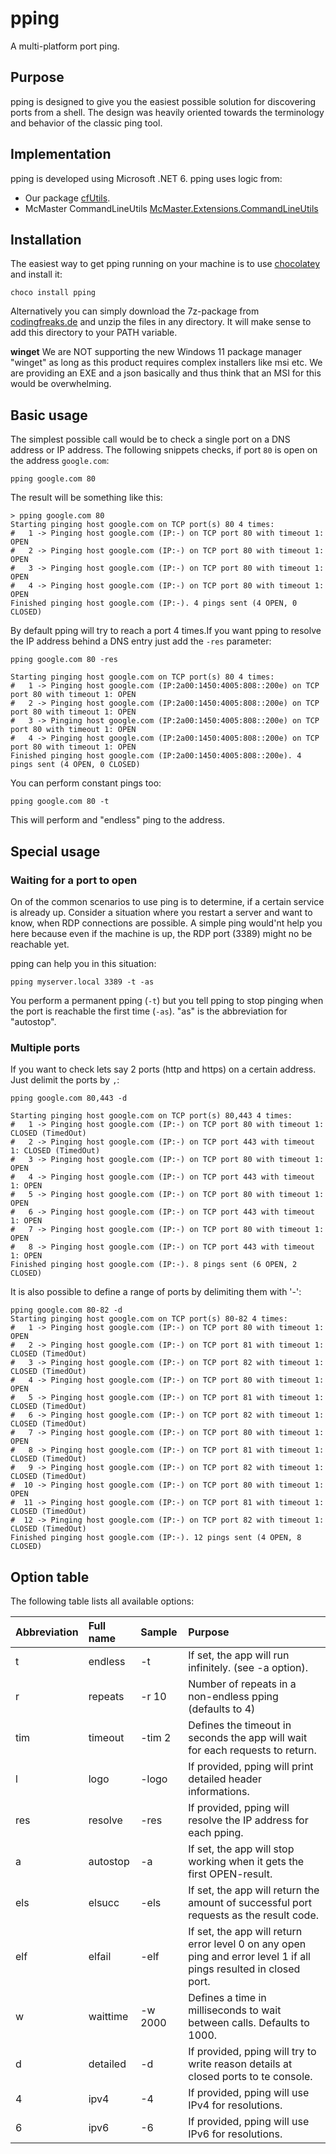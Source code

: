 # pping

A multi-platform port ping.

## Purpose

pping is designed to give you the easiest possible solution for discovering ports from a shell. The design was heavily oriented towards the terminology and behavior of the classic ping tool.

## Implementation

pping is developed using Microsoft .NET 6. pping uses logic from:

-   Our package [cfUtils](https://github.com/codingfreak/cfUtils).
-   McMaster CommandLineUtils [McMaster.Extensions.CommandLineUtils](https://www.nuget.org/packages/McMaster.Extensions.CommandLineUtils/)

## Installation

The easiest way to get pping running on your machine is to use [chocolatey](<[https.//](https://chocolatey.org/)>) and install it:

```shell
choco install pping
```

Alternatively you can simply download the 7z-package from [codingfreaks.de](https://codingfreaks.de/tools) and unzip the files in any directory. It will make sense to add this directory to your PATH variable.

**winget** We are NOT supporting the new Windows 11 package manager "winget" as long as this product requires complex installers like msi etc. We are providing an EXE and a json basically and thus think that an MSI for this would be overwhelming.

## Basic usage

The simplest possible call would be to check a single port on a DNS address or IP address. The following snippets checks, if port `80` is open on the address `google.com`:

```shell
pping google.com 80
```

The result will be something like this:

```shell
> pping google.com 80
Starting pinging host google.com on TCP port(s) 80 4 times:
#   1 -> Pinging host google.com (IP:-) on TCP port 80 with timeout 1: OPEN
#   2 -> Pinging host google.com (IP:-) on TCP port 80 with timeout 1: OPEN
#   3 -> Pinging host google.com (IP:-) on TCP port 80 with timeout 1: OPEN
#   4 -> Pinging host google.com (IP:-) on TCP port 80 with timeout 1: OPEN
Finished pinging host google.com (IP:-). 4 pings sent (4 OPEN, 0 CLOSED)
```

By default pping will try to reach a port 4 times.If you want pping to resolve the IP address behind a DNS entry just add the `-res` parameter:

```shell
pping google.com 80 -res

Starting pinging host google.com on TCP port(s) 80 4 times:
#   1 -> Pinging host google.com (IP:2a00:1450:4005:808::200e) on TCP port 80 with timeout 1: OPEN
#   2 -> Pinging host google.com (IP:2a00:1450:4005:808::200e) on TCP port 80 with timeout 1: OPEN
#   3 -> Pinging host google.com (IP:2a00:1450:4005:808::200e) on TCP port 80 with timeout 1: OPEN
#   4 -> Pinging host google.com (IP:2a00:1450:4005:808::200e) on TCP port 80 with timeout 1: OPEN
Finished pinging host google.com (IP:2a00:1450:4005:808::200e). 4 pings sent (4 OPEN, 0 CLOSED)
```

You can perform constant pings too:

```shell
pping google.com 80 -t
```

This will perform and "endless" ping to the address.

## Special usage

### Waiting for a port to open

On of the common scenarios to use ping is to determine, if a certain service is already up. Consider a situation where you restart a server and want to know, when RDP connections are possible. A simple ping would'nt help you here because even if the machine is up, the RDP port (3389) might no be reachable yet.

pping can help you in this situation:

```shell
pping myserver.local 3389 -t -as
```

You perform a permanent pping (`-t`) but you tell pping to stop pinging when the port is reachable the first time (`-as`). "as" is the abbreviation for "autostop".

### Multiple ports

If you want to check lets say 2 ports (http and https) on a certain address. Just delimit the ports by `,`:

```shell
pping google.com 80,443 -d

Starting pinging host google.com on TCP port(s) 80,443 4 times:
#   1 -> Pinging host google.com (IP:-) on TCP port 80 with timeout 1: CLOSED (TimedOut)
#   2 -> Pinging host google.com (IP:-) on TCP port 443 with timeout 1: CLOSED (TimedOut)
#   3 -> Pinging host google.com (IP:-) on TCP port 80 with timeout 1: OPEN
#   4 -> Pinging host google.com (IP:-) on TCP port 443 with timeout 1: OPEN
#   5 -> Pinging host google.com (IP:-) on TCP port 80 with timeout 1: OPEN
#   6 -> Pinging host google.com (IP:-) on TCP port 443 with timeout 1: OPEN
#   7 -> Pinging host google.com (IP:-) on TCP port 80 with timeout 1: OPEN
#   8 -> Pinging host google.com (IP:-) on TCP port 443 with timeout 1: OPEN
Finished pinging host google.com (IP:-). 8 pings sent (6 OPEN, 2 CLOSED)
```

It is also possible to define a range of ports by delimiting them with '-':

```shell
pping google.com 80-82 -d
Starting pinging host google.com on TCP port(s) 80-82 4 times:
#   1 -> Pinging host google.com (IP:-) on TCP port 80 with timeout 1: OPEN
#   2 -> Pinging host google.com (IP:-) on TCP port 81 with timeout 1: CLOSED (TimedOut)
#   3 -> Pinging host google.com (IP:-) on TCP port 82 with timeout 1: CLOSED (TimedOut)
#   4 -> Pinging host google.com (IP:-) on TCP port 80 with timeout 1: OPEN
#   5 -> Pinging host google.com (IP:-) on TCP port 81 with timeout 1: CLOSED (TimedOut)
#   6 -> Pinging host google.com (IP:-) on TCP port 82 with timeout 1: CLOSED (TimedOut)
#   7 -> Pinging host google.com (IP:-) on TCP port 80 with timeout 1: OPEN
#   8 -> Pinging host google.com (IP:-) on TCP port 81 with timeout 1: CLOSED (TimedOut)
#   9 -> Pinging host google.com (IP:-) on TCP port 82 with timeout 1: CLOSED (TimedOut)
#  10 -> Pinging host google.com (IP:-) on TCP port 80 with timeout 1: OPEN
#  11 -> Pinging host google.com (IP:-) on TCP port 81 with timeout 1: CLOSED (TimedOut)
#  12 -> Pinging host google.com (IP:-) on TCP port 82 with timeout 1: CLOSED (TimedOut)
Finished pinging host google.com (IP:-). 12 pings sent (4 OPEN, 8 CLOSED)
```

## Option table

The following table lists all available options:

| Abbreviation | Full name | Sample  | Purpose                                                                                                            |
| :----------- | :-------- | :------ | :----------------------------------------------------------------------------------------------------------------- |
| t            | endless   | -t      | If set, the app will run infinitely. (see -a option).                                                              |
| r            | repeats   | -r 10   | Number of repeats in a non-endless pping (defaults to 4)                                                           |
| tim          | timeout   | -tim 2  | Defines the timeout in seconds the app will wait for each requests to return.                                      |
| l            | logo      | -logo   | If provided, pping will print detailed header informations.                                                        |
| res          | resolve   | -res    | If provided, pping will resolve the IP address for each pping.                                                     |
| a            | autostop  | -a      | If set, the app will stop working when it gets the first OPEN-result.                                              |
| els          | elsucc    | -els    | If set, the app will return the amount of successful port requests as the result code.                             |
| elf          | elfail    | -elf    | If set, the app will return error level 0 on any open ping and error level 1 if all pings resulted in closed port. |
| w            | waittime  | -w 2000 | Defines a time in milliseconds to wait between calls. Defaults to 1000.                                            |
| d            | detailed  | -d      | If provided, pping will try to write reason details at closed ports to te console.                                 |
| 4            | ipv4      | -4      | If provided, pping will use IPv4 for resolutions.                                                                  |
| 6            | ipv6      | -6      | If provided, pping will use IPv6 for resolutions.                                                                  |
